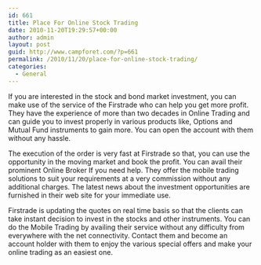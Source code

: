 ```yaml
---
id: 661
title: Place For Online Stock Trading
date: 2010-11-20T19:29:57+00:00
author: admin
layout: post
guid: http://www.campforet.com/?p=661
permalink: /2010/11/20/place-for-online-stock-trading/
categories:
  - General
---
```

If you are interested in the stock and bond market investment, you can make use of the service of the Firstrade who can help you get more profit. They have the experience of more than two decades in Online Trading and can guide you to invest properly in various products like, Options and Mutual Fund instruments to gain more. You can open the account with them without any hassle.

The execution of the order is very fast at Firstrade so that, you can use the opportunity in the moving market and book the profit. You can avail their prominent Online Broker If you need help. They offer the mobile trading solutions to suit your requirements at a very commission without any additional charges. The latest news about the investment opportunities are furnished in their web site for your immediate use.

Firstrade is updating the quotes on real time basis so that the clients can take instant decision to invest in the stocks and other instruments. You can do the Mobile Trading by availing their service without any difficulty from everywhere with the net connectivity. Contact them and become an account holder with them to enjoy the various special offers and make your online trading as an easiest one.